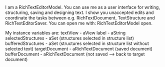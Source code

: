 I am a RichTextEditorModel.  You can use me as a user interface for writing, structuring, saving and designing text. I show you unaccepted edits and coordinate the tasks between e.g. RichTextDocument, TextStructure and RichTextEditorSaver.
You can open me with: RichTextEditorModel open.

My instance variables are:
textView - aView
label - aString
selectedStructures - aSet (structures selected in structure list)
bufferedStructures - aSet (structures selected in structure list without selected text)
targetDocument - aRichTextDocument (saved document)
bufferDocument - aRichTextDocument (not saved --> back to target document)
